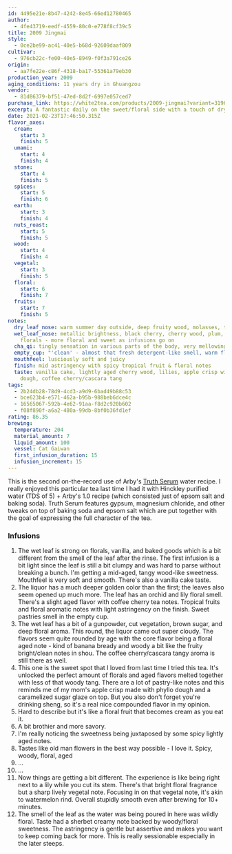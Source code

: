 ```yaml
---
id: 4495e21e-8b47-4242-8e45-66ed12780465
author:
  - 4fe43719-eedf-4559-80c0-e778f8cf39c5
title: 2009 Jingmai
style:
  - 0ce2be99-ac41-40e5-b68d-92609daaf809
cultivar:
  - 976cb22c-fe00-40e5-8949-f0f3a791ce26
origin:
  - aa7fe22e-c86f-4318-ba17-55361a79eb30
production_year: 2009
aging_conditions: 11 years dry in Ghuangzou
vendor:
  - 81d86379-bf51-47ed-8d2f-6997e057ced7
purchase_link: https://white2tea.com/products/2009-jingmai?variant=31961892061321
excerpt: A fantastic daily on the sweet/floral side with a touch of dry age
date: 2021-02-23T17:46:50.315Z
flavor_axes:
  cream:
    start: 3
    finish: 5
  umami:
    start: 4
    finish: 4
  stone:
    start: 4
    finish: 5
  spices:
    start: 5
    finish: 6
  earth:
    start: 3
    finish: 4
  nuts_roast:
    start: 5
    finish: 5
  wood:
    start: 4
    finish: 4
  vegetal:
    start: 3
    finish: 5
  floral:
    start: 6
    finish: 7
  fruits:
    start: 7
    finish: 5
notes:
  dry_leaf_nose: warm summer day outside, deep fruity wood, molasses, tomato vine/leaf
  wet_leaf_nose: metallic brightness, black cherry, cherry wood, plum, vanilla,
    florals - more floral and sweet as infusions go on
  cha_qi: tingly sensation in various parts of the body, very mellowing yet motivating
  empty_cup: "'clean' - almost that fresh detergent-like smell, warm florals"
  mouthfeel: lusciously soft and juicy
  finish: mid astringency with spicy tropical fruit & floral notes
  taste: vanilla cake, lightly aged cherry wood, lilies, apple crisp with phyllo
    dough, coffee cherry/cascara tang
tags:
  - 2b24db28-78d9-4cd3-a9d9-6bad49b88c53
  - bce623b4-e571-462a-b95b-988beb6dce4c
  - 16565067-592b-4e62-91aa-f8d2c920b602
  - f08f890f-a6a2-480a-99db-8bf0b36fd1ef
rating: 86.35
brewing:
  temperature: 204
  material_amount: 7
  liquid_amount: 100
  vessel: Cat Gaiwan
  first_infusion_duration: 15
  infusion_increment: 15
---
```

This is the second on-the-record use of Arby's [Truth Serum](http://empiricaltea.com/water-recipe-truth-serum/) water recipe. I really enjoyed this particular tea last time I had it with Hinckley purified water (TDS of 5) + Arby's 1.0 recipe (which consisted just of epsom salt and baking soda). Truth Serum features gypsum, magnesium chloride, and other tweaks on top of baking soda and epsom salt which are put together with the goal of expressing the full character of the tea.

### Infusions

1. The wet leaf is strong on florals, vanilla, and baked goods which is a bit different from the smell of the leaf after the rinse. The first infusion is a bit light since the leaf is still a bit clumpy and was hard to parse without breaking a bunch. I'm getting a mid-aged, tangy wood-like sweetness. Mouthfeel is very soft and smooth. There's also a vanilla cake taste.
2. The liquor has a much deeper golden color than the first; the leaves also seem opened up much more. The leaf has an orchid and lily floral smell. There's a slight aged flavor with coffee cherry tea notes. Tropical fruits and floral aromatic notes with light astringency on the finish. Sweet pastries smell in the empty cup.
3. The wet leaf has a bit of a gunpowder, cut vegetation, brown sugar, and deep floral aroma. This round, the liquor came out super cloudy. The flavors seem quite rounded by age with the core flavor being a floral aged note - kind of banana bready and woody a bit like the fruity bright/clean notes in shou. The coffee cherry/cascara tangy aroma is still there as well.
4. This one is the sweet spot that I loved from last time I tried this tea. It's unlocked the perfect amount of florals and aged flavors melted together with less of that woody tang. There are a lot of pastry-like notes and this reminds me of my mom's apple crisp made with phyllo dough and a caramelized sugar glaze on top. But you also don't forget you're drinking sheng, so it's a real nice compounded flavor in my opinion.
5. Hard to describe but it's like a floral fruit that becomes cream as you eat it.
6. A bit brothier and more savory.
7. I'm really noticing the sweetness being juxtaposed by some spicy lightly aged notes.
8. Tastes like old man flowers in the best way possible - I love it. Spicy, woody, floral, aged
9. ...
10. ...
11. Now things are getting a bit different. The experience is like being right next to a lily while you cut its stem. There's that bright floral fragrance but a sharp lively vegetal note. Focusing in on that vegetal note, it's akin to watermelon rind. Overall stupidly smooth even after brewing for 10+ minutes.
12. The smell of the leaf as the water was being poured in here was wildly floral. Taste had a sherbet creamy note backed by woody/floral sweetness. The astringency is gentle but assertive and makes you want to keep coming back for more. This is really sessionable especially in the later steeps.